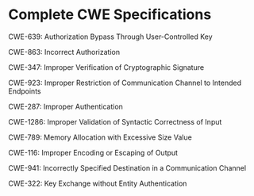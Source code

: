 

# Complete CWE Specifications

CWE-639: Authorization Bypass Through User-Controlled Key

CWE-863: Incorrect Authorization

CWE-347: Improper Verification of Cryptographic Signature

CWE-923: Improper Restriction of Communication Channel to Intended Endpoints

CWE-287: Improper Authentication

CWE-1286: Improper Validation of Syntactic Correctness of Input

CWE-789: Memory Allocation with Excessive Size Value

CWE-116: Improper Encoding or Escaping of Output

CWE-941: Incorrectly Specified Destination in a Communication Channel

CWE-322: Key Exchange without Entity Authentication